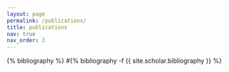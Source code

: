 ```yaml
---
layout: page
permalink: /publications/
title: publications
nav: true
nav_order: 2
---
```

<!-- _pages/publications.md -->
<div class="publications">

{% bibliography %}
#{% bibliography -f {{ site.scholar.bibliography }} %}

</div>
